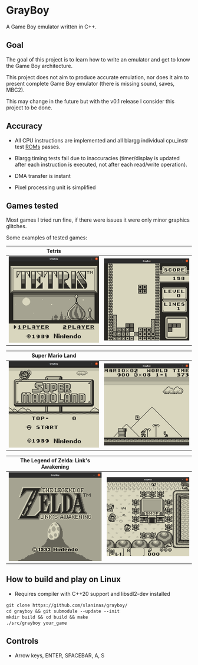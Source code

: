 # GrayBoy

A Game Boy emulator written in C++.

## Goal
The goal of this project is to learn how to write an emulator and get to know the Game Boy architecture.

This project does not aim to produce accurate emulation, nor does it aim to present complete Game Boy emulator (there is missing sound, saves, MBC2).

This may change in the future but with the v0.1 release I consider this project to be done.


## Accuracy
- All CPU instructions are implemented and all blargg individual cpu_instr test [ROMs](https://github.com/retrio/gb-test-roms/tree/master/cpu_instrs/individual) passes.

- Blargg timing tests fail due to inaccuracies (timer/display is updated after each instruction is executed, not after each read/write operation).

- DMA transfer is instant

- Pixel processing unit is simplified

## Games tested
Most games I tried run fine, if there were issues it were only minor graphics glitches.

Some examples of tested games:

| Tetris |  |
| ------------- | ------------- |
<img src="https://github.com/slaninas/grayboy/blob/master/screenshots/tetris.png?raw=true" width="350"> | <img src="https://github.com/slaninas/grayboy/blob/master/screenshots/tetris2.png?raw=true" width="350">

| Super Mario Land |  |
| ------------- | ------------- |
<img src="https://github.com/slaninas/grayboy/blob/master/screenshots/mario.png?raw=true" width="350"> | <img src="https://github.com/slaninas/grayboy/blob/master/screenshots/mario2.png?raw=true" width="350">

| The Legend of Zelda: Link's Awakening |  |
| ------------- | ------------- |
<img src="https://github.com/slaninas/grayboy/blob/master/screenshots/zelda.png?raw=true" width="350"> | <img src="https://github.com/slaninas/grayboy/blob/master/screenshots/zelda2.png?raw=true" width="350">



## How to build and play on Linux
- Requires compiler with C++20 support and libsdl2-dev installed

```
git clone https://github.com/slaninas/grayboy/
cd grayboy && git submodule --update --init
mkdir build && cd build && make
./src/grayboy your_game
````

## Controls
- Arrow keys, ENTER, SPACEBAR, A, S
